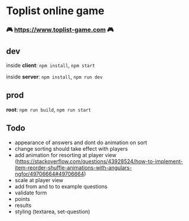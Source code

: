 # Toplist online game

### 🎮 https://www.toplist-game.com 🎮

## dev

inside **client**: `npm install`, `npm start`

inside **server**: `npm install`, `npm run dev`

## prod

**root**: `npm run build`, `npm run start`



## Todo
- appearance of answers and dont do animation on sort
- change sorting should take effect with players
- add animation for resorting at player view (https://stackoverflow.com/questions/43928524/how-to-implement-item-reorder-shuffle-animations-with-angulars-ngfor/49706664#49706664) 
- scale at player view
- add from and to to example questions
- validate form
- points 
- results
- styling (textarea, set-question)